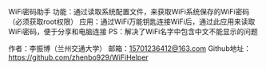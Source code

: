 WiFi密码助手
功能：通过读取系统配置文件，来获取WiFi系统保存的WiFi密码（必须获取root权限）
应用：通过WiFi万能钥匙连接WiFi后，通过此应用来读取WiFi密码，便于分享和电脑连接
PS：解决了WiFi名字中包含中文不能显示的问题

作者：李振博（兰州交通大学）
邮箱：15701236412@163.com
Github地址：https://github.com/zhenbo929/WiFiHelper
